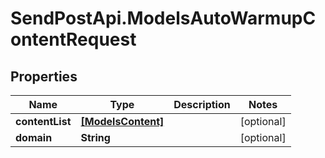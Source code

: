 # SendPostApi.ModelsAutoWarmupContentRequest

## Properties
Name | Type | Description | Notes
------------ | ------------- | ------------- | -------------
**contentList** | [**[ModelsContent]**](ModelsContent.md) |  | [optional] 
**domain** | **String** |  | [optional] 



